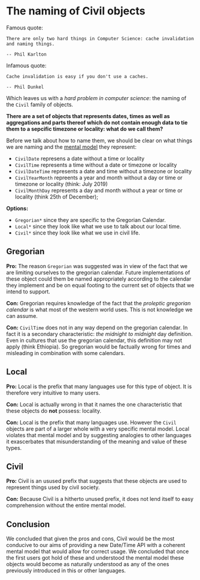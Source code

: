 # The naming of Civil objects

Famous quote:

    There are only two hard things in Computer Science: cache invalidation and naming things.

    -- Phil Karlton

Infamous quote:

    Cache invalidation is easy if you don't use a caches.

    -- Phil Dunkel

Which leaves us with a *hard problem in computer science*: the naming of the `Civil` family of objects.

**There are a set of objects that represents dates, times as well as aggregations and parts thereof which do not contain enough data to tie them to a sepcific timezone or locality: what do we call them?**

Before we talk about how to name them, we should be clear on what things we are naming and the [mental model](./mentalmodel.md) they represent:

 * `CivilDate` represens a date without a time or locality
 * `CivilTime` represents a time without a date or timezone or locality
 * `CivilDateTime` represents a date and time without a timezone or locality
 * `CivilYearMonth` repreents a year and month without a day or time or timezone or locality (think: July 2019)
 * `CivilMonthDay` represents a day and month without a year or time or locality (think 25th of December);

**Options:**

 * `Gregorian*` since they are specific to the Gregorian Calendar.
 * `Local*` since they look like what we use to talk about our local time.
 * `Civil*` since they look like what we use in civil life.

## Gregorian

**Pro:** The reason `Gregorian` was suggested was in view of the fact that we are limiting ourselves to the gregorian calendar. Future implementations of these object could them be named appropriately according to the calendar they implement and be on equal footing to the current set of objects that we intend to support.

**Con:** Gregorian requires knowledge of the fact that the *proleptic gregorian calendar* is what most of the western world uses. This is not knowledge we can assume.

**Con:** `CivilTime` does not in any way depend on the gregorian calendar. In fact it is a secondary characteristic: *the midnight to midnight* day definition. Even in cultures that use the gregorian calendar, this definition may not apply (think Ethiopia). So gregorian would be factually wrong for times and misleading in combination with some calendars.

## Local

**Pro:** Local is the prefix that many languages use for this type of object. It is therefore very intuitive to many users.

**Con:** Local is actually wrong in that it names the one characteristic that these objects do **not** possess: locality.

**Con:** Local is the prefix that many languages use. However the `Civil` objects are part of a larger whole with a very specific mental model. Local violates that mental model and by suggesting analogies to other languages it exascerbates that misunderstanding of the meaning and value of these types.

## Civil

**Pro:** Civil is an usused prefix that suggests that these objects are used to represent things used by civil society.

**Con:** Because Civil is a hitherto unused prefix, it does not lend itself to easy comprehension without the entire mental model.

## Conclusion

We concluded that given the pros and cons, Civil would be the most conducive to our aims of providing a new Date/Time API with a coherent mental model that would allow for correct usage. We concluded that once the first users got hold of these and understood the mental model these objects would become as naturally understood as any of the ones previously introduced in this or other languages.
